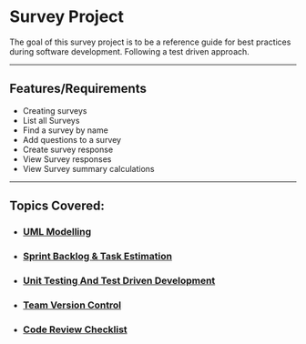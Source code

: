 # Survey Project

The goal of this survey project is to be a reference guide for best practices during software development.
Following a test driven approach.

---

## Features/Requirements

- Creating surveys
- List all Surveys
- Find a survey by name
- Add questions to a survey
- Create survey response
- View Survey responses
- View Survey summary calculations

---

## **Topics Covered:**

- ### [UML Modelling](documentation/UMLModelling.md)
- ### [Sprint Backlog & Task Estimation](documentation/SprintBacklogAndTaskEstimation.md)
- ### [Unit Testing And Test Driven Development](documentation/UnitTestingAndTestDrivenDevelopment.md)
- ### [Team Version Control](documentation/TeamVersionControl.md)
- ### [Code Review Checklist](documentation/CodeReviewChecklist.md)
